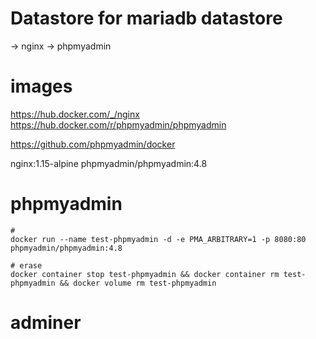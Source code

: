 # Datastore for mariadb datastore
-> nginx
-> phpmyadmin

# images

https://hub.docker.com/_/nginx
https://hub.docker.com/r/phpmyadmin/phpmyadmin

https://github.com/phpmyadmin/docker


nginx:1.15-alpine
phpmyadmin/phpmyadmin:4.8

# phpmyadmin


```
# 
docker run --name test-phpmyadmin -d -e PMA_ARBITRARY=1 -p 8080:80 phpmyadmin/phpmyadmin:4.8

# erase
docker container stop test-phpmyadmin && docker container rm test-phpmyadmin && docker volume rm test-phpmyadmin

```

# adminer

